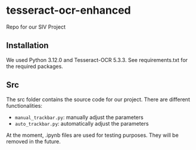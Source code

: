 # tesseract-ocr-enhanced
Repo for our SIV Project

## Installation
We used Python 3.12.0 and Tesseract-OCR 5.3.3. See requirements.txt for the required packages.

## Src
The src folder contains the source code for our project.
There are different functionalities:
- `manual_trackbar.py`: manually adjust the parameters
- `auto_trackbar.py`: automatically adjust the parameters

At the moment, .ipynb files are used for testing purposes. They will be removed in the future.
